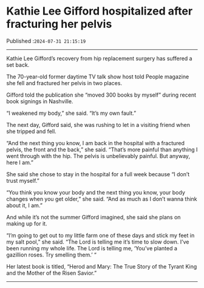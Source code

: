 # Kathie Lee Gifford hospitalized after fracturing her pelvis

Published :`2024-07-31 21:15:19`

---

Kathie Lee Gifford’s recovery from hip replacement surgery has suffered a set back.

The 70-year-old former daytime TV talk show host told People magazine she fell and fractured her pelvis in two places.

Gifford told the publication she “moved 300 books by myself” during recent book signings in Nashville.

“I weakened my body,” she said. “It’s my own fault.”

The next day, Gifford said, she was rushing to let in a visiting friend when she tripped and fell.

“And the next thing you know, I am back in the hospital with a fractured pelvis, the front and the back,” she said. “That’s more painful than anything I went through with the hip. The pelvis is unbelievably painful. But anyway, here I am.”

She said she chose to stay in the hospital for a full week because “I don’t trust myself.”

“You think you know your body and the next thing you know, your body changes when you get older,” she said. “And as much as I don’t wanna think about it, I am.”

And while it’s not the summer Gifford imagined, she said she plans on making up for it.

“I’m going to get out to my little farm one of these days and stick my feet in my salt pool,” she said. “The Lord is telling me it’s time to slow down. I’ve been running my whole life. The Lord is telling me, ‘You’ve planted a gazillion roses. Try smelling them.’ “

Her latest book is titled, “Herod and Mary: The True Story of the Tyrant King and the Mother of the Risen Savior.”

---

